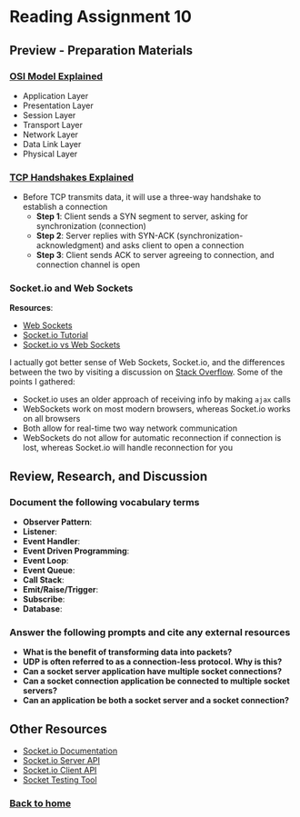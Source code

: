 # Reading Assignment 10

## Preview - Preparation Materials

### [OSI Model Explained](https://www.youtube.com/watch?v=vv4y_uOneC0)

- Application Layer
- Presentation Layer
- Session Layer
- Transport Layer
- Network Layer
- Data Link Layer
- Physical Layer

### [TCP Handshakes Explained](https://www.youtube.com/watch?v=xMtP5ZB3wSk)

- Before TCP transmits data, it will use a three-way handshake to establish a connection
  - **Step 1**: Client sends a SYN segment to server, asking for synchronization (connection)
  - **Step 2**: Server replies with SYN-ACK (synchronization-acknowledgment) and asks client to open a connection
  - **Step 3**: Client sends ACK to server agreeing to connection, and connection channel is open

### Socket.io and Web Sockets

**Resources**:

- [Web Sockets](https://en.wikipedia.org/wiki/WebSocket)
- [Socket.io Tutorial](https://www.tutorialspoint.com/socket.io/)
- [Socket.io vs Web Sockets](https://www.educba.com/websocket-vs-socket-io/)

I actually got better sense of Web Sockets, Socket.io, and the differences between the two by visiting a discussion on [Stack Overflow](https://stackoverflow.com/questions/10112178/differences-between-socket-io-and-websockets). Some of the points I gathered:

- Socket.io uses an older approach of receiving info by making `ajax` calls
- WebSockets work on most modern browsers, whereas Socket.io works on all browsers
- Both allow for real-time two way network communication
- WebSockets do not allow for automatic reconnection if connection is lost, whereas Socket.io will handle reconnection for you

## Review, Research, and Discussion

### Document the following vocabulary terms

- **Observer Pattern**:
- **Listener**:
- **Event Handler**:
- **Event Driven Programming**:
- **Event Loop**:
- **Event Queue**:
- **Call Stack**:
- **Emit/Raise/Trigger**:
- **Subscribe**:
- **Database**:

### Answer the following prompts and cite any external resources

- **What is the benefit of transforming data into packets?**
- **UDP is often referred to as a connection-less protocol. Why is this?**
- **Can a socket server application have multiple socket connections?**
- **Can a socket connection application be connected to multiple socket servers?**
- **Can an application be both a socket server and a socket connection?**

## Other Resources

- [Socket.io Documentation](https://socket.io/docs/)
- [Socket.io Server API](https://socket.io/docs/server-api)
- [Socket.io Client API](https://socket.io/docs/client-api)
- [Socket Testing Tool](https://amritb.github.io/socketio-client-tool/)

### [Back to home](https://dcalhoun286.github.io/reading-notes/)
